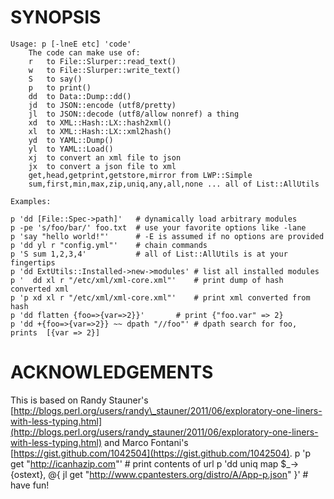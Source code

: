 # SYNOPSIS

    Usage: p [-lneE etc] 'code'
        The code can make use of:
        r   to File::Slurper::read_text()
        w   to File::Slurper::write_text()
        S   to say()
        p   to print()
        dd  to Data::Dump::dd()
        jd  to JSON::encode (utf8/pretty)
        jl  to JSON::decode (utf8/allow nonref) a thing
        xd  to XML::Hash::LX::hash2xml()
        xl  to XML::Hash::LX::xml2hash()
        yd  to YAML::Dump()
        yl  to YAML::Load()
        xj  to convert an xml file to json
        jx  to convert a json file to xml
        get,head,getprint,getstore,mirror from LWP::Simple
        sum,first,min,max,zip,uniq,any,all,none ... all of List::AllUtils

    Examples:

    p 'dd [File::Spec->path]'   # dynamically load arbitrary modules
    p -pe 's/foo/bar/' foo.txt  # use your favorite options like -lane
    p 'say "hello world!"'      # -E is assumed if no options are provided
    p 'dd yl r "config.yml"'    # chain commands
    p 'S sum 1,2,3,4'           # all of List::AllUtils is at your fingertips
    p 'dd ExtUtils::Installed->new->modules' # list all installed modules
    p '  dd xl r "/etc/xml/xml-core.xml"'    # print dump of hash converted xml
    p 'p xd xl r "/etc/xml/xml-core.xml"'    # print xml converted from hash
    p 'dd flatten {foo=>{var=>2}}'       # print {"foo.var" => 2}
    p 'dd +{foo=>{var=>2}} ~~ dpath "//foo"' # dpath search for foo, prints  [{var => 2}]

# ACKNOWLEDGEMENTS

This is based on Randy Stauner's
[http://blogs.perl.org/users/randy\_stauner/2011/06/exploratory-one-liners-with-less-typing.html](http://blogs.perl.org/users/randy_stauner/2011/06/exploratory-one-liners-with-less-typing.html)
and Marco Fontani's [https://gist.github.com/1042504](https://gist.github.com/1042504).
    p 'p get "http://icanhazip.com"'         # print contents of url
    p 'dd uniq map $_->{ostext}, @{ jl get "http://www.cpantesters.org/distro/A/App-p.json" }' # have fun!
